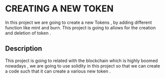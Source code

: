 # CREATING A NEW TOKEN

In this project we are going to create a new Tokens , by adding different function like mint and burn. This project is going to allows for the creation and deletion of token .

## Description

This project is going to related with the blockchain which is highly boomed nowadays , we are going to use solidity in this project so that we can create a code such that it can create a various new token .  
